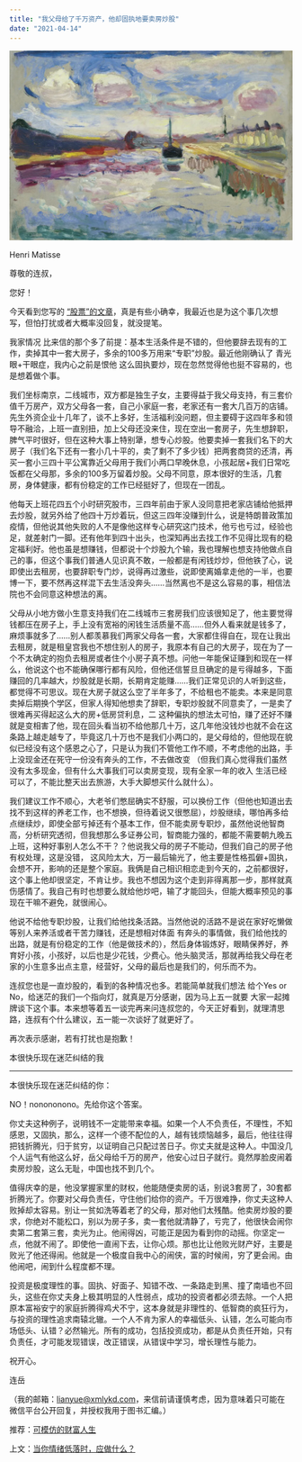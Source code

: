 ```yaml
---
title: "我父母给了千万资产，他却固执地要卖房炒股"
date: "2021-04-14"
---
```


![连岳文章](images/连岳文章picture-13.jpg)

Henri Matisse

  

尊敬的连叔，

  

您好！

  

今天看到您写的 [“股票”的文章](http://mp.weixin.qq.com/s?__biz=MjM5NDU0Mjk2MQ==&mid=2651698220&idx=1&sn=83f38c1f887db785160809e65a57789d&chksm=bd7f30328a08b924a0284d3d948d88d175a1528b683a700eb292bc6f54d7e4c01fcdf19e32d6&scene=21#wechat_redirect)，真是有些小确幸，我最近也是为这个事几次想写，但怕打扰或者大概率没回复，就没提笔。

  

我家情况 比来信的那个多了前提：基本生活条件是不错的，但他要辞去现有的工作，卖掉其中一套大房子，多余的100多万用来“专职”炒股。最近他刚确认了 青光眼+干眼症，我内心之前是恨他 这么固执要炒，现在忽然觉得他也挺不容易的，也是想着做个事。

  

我们坐标南京，二线城市，双方都是独生子女，主要得益于我父母支持，有三套价值千万房产，双方父母各一套，自己小家庭一套，老家还有一套大几百万的店铺。先生外资企业十几年了，谈不上多好，生活福利没问题，但主要碍于这四年多和领导不融洽，上班一直别扭，加上父母还没来住，现在空出一套房子，先生想辞职，脾气平时很好，但在这种大事上特别犟，想专心炒股。他要卖掉一套我们名下的大房子（我们名下还有一套小几十平的，卖了剩不了多少钱）把两套商贷的还清，再买一套小三四十平公寓靠近父母用于我们小两口早晚休息，小孩起居+我们日常吃饭都在父母那，多余的100多万留着炒股。父母不同意，原本很好的生活，几套房，身体健康，都有份稳定的工作已经挺好了，但现在一团乱。

  

他每天上班花四五个小时研究股市，三四年前由于家人没同意把老家店铺给他抵押去炒股，就另外给了他四十万炒着玩，但这三四年没赚到什么，说是特朗普政策加疫情，但他说其他失败的人不是像他这样专心研究这门技术，他亏也亏过，经验也足，就差射门一脚。还有他年到四十出头，也深知再出去找工作不见得比现有的稳定福利好。他也虽是想赚钱，但都说十个炒股九个输，我也理解也想支持他做点自己的事，但这个事我们普通人见识真不敢，一般都是有闲钱炒炒，但他铁了心，说即使出去租房，也要辞职专门炒，说得再过激些，说即使离婚拿走他的一半，也要博一下，要不然再这样混下去生活没奔头……当然离也不是这么容易的事，相信法院也不会同意这种想法的离。

  

父母从小地方做小生意支持我们在二线城市三套房我们应该很知足了，他主要觉得钱都压在房子上，手上没有宽裕的闲钱生活质量不高……但外人看来就是钱多了，麻烦事就多了……别人都羡慕我们两家父母各一套，大家都住得自在，现在让我出去租房，就是租皇宫我也不想住别人的房子，我原本有自己的大房子，现在为了一个不太确定的抱负去租房或者住个小房子真不想。问他一年能保证赚到和现在一样么，他说这个也不能确保哪行都有风险，但他还信誓旦旦确定的是亏得越多，下面赚回的几率越大，炒股就是长期，长期肯定能赚……我们正常见识的人听到这些，都觉得不可思议。现在大房子就这么空了半年多了，不给租也不能卖。本来是同意卖掉后期换个学区，但家人得知他想卖了辞职，专职炒股就不同意卖了，一是卖了很难再买得起这么大的房+低房贷利息，二 这种偏执的想法太可怕，赚了还好不赚就是变相害了他，现在回头看当初不给他那几十万，这几年他没钱炒也就不会在这条路上越走越专了，毕竟这几十万也不是我们小两口的，是父母给的，但他现在貌似已经没有这个感恩之心了，只是认为我们不管他工作不顺，不考虑他的出路，手上没现金还在死守一份没有奔头的工作，不去做改变 （但我们真心觉得我们虽然没有太多现金，但有什么大事我们可以卖房变现，现有全家一年的收入 生活已经可以了，不能比整天出去旅游，大手大脚想买什么就什么）。

  

我们建议工作不顺心，大老爷们憋屈确实不舒服，可以换份工作（但他也知道出去找不到这样的养老工作，也不想换，但待着说又很憋屈），炒股继续，哪怕再多给点继续炒，即使全部亏掉还有个基本工作，但不能卖房专职炒，虽然他说他智商高，分析研究透彻，但我想那么多证券公司，智商能力强的，都能不需要朝九晚五上班，这种好事别人怎么不干？？他说我父母的房子不能动，但我们自己的房子他有权处理，这是没错， 这风险太大，万一最后输光了，他主要是性格孤僻+固执，会想不开，影响的还是整个家庭。我俩是自己相识相恋走到今天的，之前都很好，这个事上他却很坚定，不肯让步。我也不想因为这个走到非得离那一步，那样就真伤感情了。我自己有时也想要么就给他炒吧，输了才能回头，但能大概率预见的事现在干嘛不避免，就很闹心。

  

他说不给他专职炒股，让我们给他找条活路。当然他说的活路不是说在家好吃懒做等别人来养活或者干苦力赚钱，还是想相对体面 有奔头的事情做，我们给他找的出路，就是有份稳定的工作（他是做技术的），然后身体锻炼好，眼睛保养好，养育好小孩，小孩好，以后也是少花钱，少费心。他头脑灵活，那就再给我父母在老家的小生意多出点主意，经营好，父母的最后也是我们的，何乐而不为。

  

连叔您也是一直炒股的，看到的各种情况也多。若能简单就我们想法 给个Yes or No，给迷茫的我们一个指向灯，就真是万分感谢，因为马上五一就要 大家一起摊牌谈下这个事。本来想等着五一谈完再来问连叔您的，今天正好看到，就理清思路，连叔有个什么建议，五一能一次谈好了就更好了。

  

再次表示感谢，若有打扰也是抱歉！

  

本很快乐现在迷茫纠结的我

  

* * *

  

本很快乐现在迷茫纠结的你：

  

NO！nonononono。先给你这个答案。

  

你丈夫这种例子，说明钱不一定能带来幸福。如果一个人不负责任，不理性，不知感恩，又固执，那么，这样一个德不配位的人，越有钱烦恼越多，最后，他往往得把钱折腾光，归于贫穷，以证明自己只配过苦日子。你丈夫就是这种人。中国没几个人运气有他这么好，岳父母给千万的房产，他安心过日子就行。竟然厚脸皮闹着卖房炒股，这么无耻，中国也找不到几个。

  

值得庆幸的是，他没掌握家里的财权，他能随便卖房的话，别说3套房了，30套都折腾光了。你要对父母负责任，守住他们给你的资产。千万很难挣，你丈夫这种人败掉却太容易。别让一贫如洗等着老了的父母，那对他们太残酷。他卖房炒股的要求，你绝对不能松口，别以为房子多，卖一套他就清静了，亏完了，他很快会闹你卖第二套第三套，卖光为止。他闹得凶，可能正是因为看到你的动摇。你坚定一点，他就不闹了。即使他一直闹下去，让你心烦。那也比让他败光财产好，主要是败光了他还得闹。他就是一个极度自我中心的闹侠，富的时候闹，穷了更会闹。由他闹吧，闹到什么程度都不理。

  

投资是极度理性的事。固执、好面子、知错不改、一条路走到黑、撞了南墙也不回头，这些在你丈夫身上极其明显的人性弱点，成功的投资者都必须去除。一个人把原本富裕安宁的家庭折腾得鸡犬不宁，这本身就是非理性的、低智商的疯狂行为，与投资的理性追求南辕北辙。一个人不肯为家人的幸福低头、认错，怎么可能向市场低头、认错？必然输光。所有的成功，包括投资成功，都是从负责任开始，只有负责任，才可能发现错误，改正错误，从错误中学习，增长理性与能力。

  

祝开心。

  

连岳

  

（我的邮箱：lianyue@xmlykd.com，来信前请谨慎考虑，因为意味着只可能在微信平台公开回复，并授权我用于图书汇编。）

推荐：[可模仿的财富人生](http://mp.weixin.qq.com/s?__biz=MjM5NDU0Mjk2MQ==&mid=2651644723&idx=2&sn=ab8b7c236b663f775a6d01a4e7041ca1&chksm=bd7e672d8a09ee3b233c0000efaa65d651c2a6be0e283dee46b527fc9cf5eeca341b1fd9305b&scene=21#wechat_redirect)  

上文：[当你情绪低落时，应做什么？](http://mp.weixin.qq.com/s?__biz=MjM5NDU0Mjk2MQ==&mid=2651698098&idx=1&sn=594ccfd7ded8ef86e038374afc8095f0&chksm=bd7f37ac8a08beba099841b7f25644db53ba1dbba4a1a941b6cf2f0996a4f3e15e7af1c7b8dc&scene=21#wechat_redirect)
